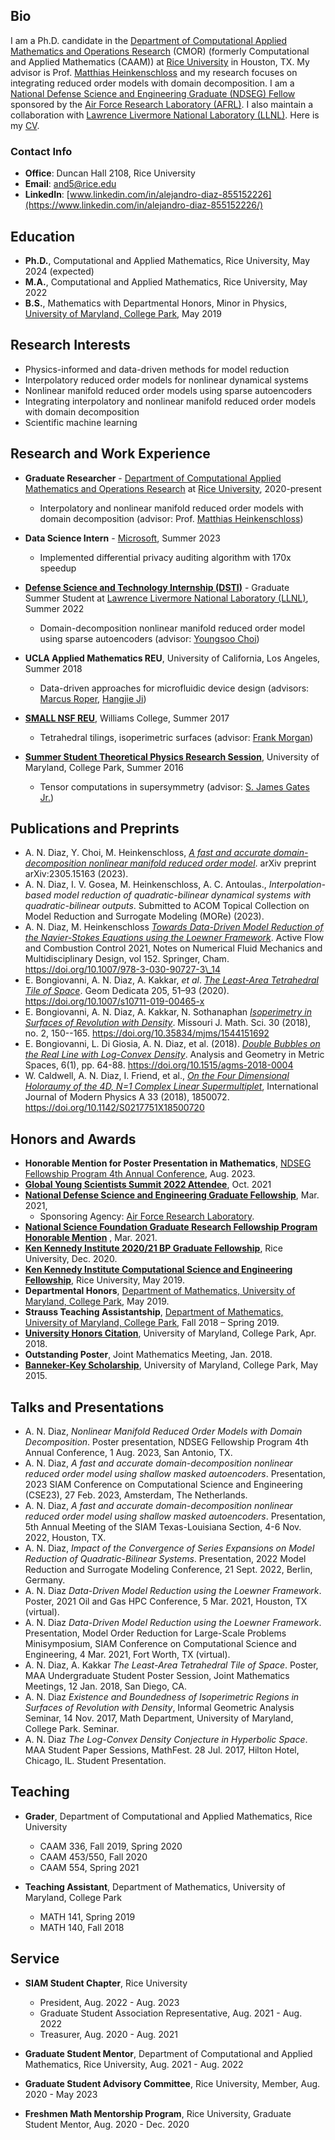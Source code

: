 ## Bio
I am a Ph.D. candidate in the
[Department of Computational Applied Mathematics and Operations Research](https://cmor.rice.edu/) (CMOR)
(formerly Computational and Applied Mathematics (CAAM)) at 
[Rice University](https://www.rice.edu/) in Houston, TX. My 
advisor is Prof. [Matthias Heinkenschloss](https://www.caam.rice.edu/~heinken/)
and my research focuses on integrating reduced order models with domain decomposition. 
I am a [National Defense Science and Engineering Graduate (NDSEG) Fellow](https://ndseg.org/)
sponsored by the [Air Force Research Laboratory (AFRL)](https://www.afrl.af.mil/). 
I also maintain a collaboration with [Lawrence Livermore National Laboratory (LLNL)](https://www.llnl.gov/). 
Here is my [CV](ad_cv.pdf).

### Contact Info 
- **Office**: Duncan Hall 2108, Rice University
- **Email**: and5@rice.edu
- **LinkedIn**: [www.linkedin.com/in/alejandro-diaz-855152226](https://www.linkedin.com/in/alejandro-diaz-855152226/)

## Education 
- **Ph.D.**, Computational and Applied Mathematics, Rice University, May 2024 (expected)
- **M.A.**, Computational and Applied Mathematics, Rice University, May 2022
- **B.S.**, Mathematics with Departmental Honors, Minor in Physics, [University of Maryland, College Park](https://www-math.umd.edu/), May 2019

## Research Interests
- Physics-informed and data-driven methods for model reduction
- Interpolatory reduced order models for nonlinear dynamical systems 
- Nonlinear manifold reduced order models using sparse autoencoders
- Integrating interpolatory and nonlinear manifold reduced order models with domain decomposition
- Scientific machine learning 

## Research and Work Experience
- **Graduate Researcher** - [Department of Computational Applied Mathematics and Operations Research](https://cmor.rice.edu/) at [Rice University](https://www.rice.edu/), 2020-present
  - Interpolatory and nonlinear manifold reduced order models with domain decomposition (advisor: Prof. [Matthias Heinkenschloss](https://www.caam.rice.edu/~heinken/))
- **Data Science Intern** - [Microsoft](microsoft.com/en-us/), Summer 2023
  - Implemented differential privacy auditing algorithm with 170x speedup
- [**Defense Science and Technology Internship (DSTI)**](https://wci.llnl.gov/careers/students) - Graduate Summer Student at [Lawrence Livermore National Laboratory 
(LLNL)](https://www.llnl.gov/), Summer 2022
  - Domain-decomposition nonlinear manifold reduced order model using sparse autoencoders (advisor: [Youngsoo Choi](https://people.llnl.gov/choi15))

- **UCLA Applied Mathematics REU**, University of California, Los Angeles, Summer 2018
  - Data-driven approaches for microfluidic device design (advisors: [Marcus Roper](https://www.math.ucla.edu/people/ladder/mroper), [Hangjie Ji](https://hji5.math.ncsu.edu/))

- [**SMALL NSF REU**](https://math.williams.edu/small/), Williams College, Summer 2017
  - Tetrahedral tilings, isoperimetric surfaces (advisor: [Frank Morgan](https://math.williams.edu/morgan/))

- [**Summer Student Theoretical Physics Research Session**](https://cmns.umd.edu/news-events/features/3598), University of Maryland, College Park, Summer 2016
  - Tensor computations in supersymmetry (advisor: [S. James Gates Jr.](https://watson.brown.edu/people/faculty-fellows/gates))

## Publications and Preprints
- A. N. Diaz, Y. Choi, M. Heinkenschloss, [_A fast and accurate domain-decomposition nonlinear manifold reduced order model_](https://doi.org/10.48550/arXiv.2305.15163). arXiv preprint arXiv:2305.15163 (2023).
- A. N. Diaz, I. V. Gosea, M. Heinkenschloss, A. C. Antoulas., _Interpolation-based model reduction of quadratic-bilinear dynamical systems with quadratic-bilinear outputs_. Submitted to ACOM Topical Collection on Model Reduction and Surrogate Modeling (MORe) (2023).
- A. N. Diaz, M. Heinkenschloss [_Towards Data-Driven Model Reduction of the Navier-Stokes Equations using the Loewner Framework_](https://doi.org/10.1007/978-3-030-90727-3_14). Active Flow and Combustion Control 2021, Notes on Numerical Fluid Mechanics and Multidisciplinary Design, vol 152. Springer, Cham. https://doi.org/10.1007/978-3-030-90727-3\_14
- E. Bongiovanni, A. N. Diaz, A. Kakkar, _et al_. [_The Least-Area Tetrahedral Tile of Space_](https://doi.org/10.1007/s10711-019-00465-x). Geom Dedicata 205, 51–93 (2020). https://doi.org/10.1007/s10711-019-00465-x
- E. Bongiovanni, A. N. Diaz, A. Kakkar, N. Sothanaphan [_Isoperimetry in Surfaces of Revolution with Density_](https://doi.org/10.35834/mjms/1544151692). Missouri J. Math. Sci. 30 (2018), no. 2, 150--165. https://doi.org/10.35834/mjms/1544151692
- E. Bongiovanni, L. Di Giosia, A. N. Diaz, et al. (2018). [_Double Bubbles on the Real Line with Log-Convex Density_](https://doi.org/10.1515/agms-2018-0004). Analysis and Geometry in Metric Spaces, 6(1), pp. 64-88. https://doi.org/10.1515/agms-2018-0004
- W. Caldwell, A. N. Diaz, I. Friend, et al., [_On the Four Dimensional Holoraumy of the 4D, N=1 Complex Linear Supermultiplet_](https://doi.org/10.1142/S0217751X18500720), International Journal of Modern Physics A 33 (2018), 1850072. https://doi.org/10.1142/S0217751X18500720

## Honors and Awards
- **Honorable Mention for Poster Presentation in Mathematics**, [NDSEG Fellowship Program 4th Annual Conference](https://ndseg.vfairs.com/), Aug. 2023.
- [**Global Young Scientists Summit 2022 Attendee**](https://www.nrf.gov.sg/gyss/home), Oct. 2021
- [**National Defense Science and Engineering Graduate Fellowship**](https://ndseg.org/), Mar. 2021,
  - Sponsoring Agency: [Air Force Research Laboratory](https://www.afrl.af.mil/).
- [**National Science Foundation Graduate Research Fellowship Program Honorable Mention**](https://www.nsfgrfp.org/) , Mar. 2021.
- [**Ken Kennedy Institute 2020/21 BP Graduate Fellowship**](https://kenkennedy.rice.edu/fellowships/bp), Rice University, Dec. 2020.
- [**Ken Kennedy Institute Computational Science and Engineering Fellowship**](https://kenkennedy.rice.edu/funding/recruiting-fellowships), Rice University, May 2019.
- **Departmental Honors**, [Department of Mathematics, University of Maryland, College Park](https://www-math.umd.edu/), May 2019.
- **Strauss Teaching Assistantship**, [Department of Mathematics, University of Maryland, College Park](https://www-math.umd.edu/), Fall 2018 – Spring 2019.
- [**University Honors Citation**](http://universityhonors.umd.edu/citation/), University of Maryland, College Park, Apr. 2018.
- **Outstanding Poster**, Joint Mathematics Meeting, Jan. 2018.
- [**Banneker-Key Scholarship**](https://www.bannekerkey.umd.edu/), University of Maryland, College Park, May 2015.

## Talks and Presentations
- A. N. Diaz, _Nonlinear Manifold Reduced Order Models with Domain Decomposition_. Poster presentation, NDSEG Fellowship Program 4th Annual Conference, 1 Aug. 2023,
San Antonio, TX.
- A. N. Diaz, _A fast and accurate domain-decomposition nonlinear reduced order model using shallow masked autoencoders_. Presentation, 2023 SIAM Conference on Computational Science and Engineering (CSE23), 27 Feb. 2023, Amsterdam, The Netherlands.
- A. N. Diaz, _A fast and accurate domain-decomposition nonlinear reduced order model using shallow masked autoencoders_. Presentation, 5th Annual Meeting of the SIAM Texas-Louisiana Section, 4-6 Nov. 2022, Houston, TX.
- A. N. Diaz, _Impact of the Convergence of Series Expansions on Model Reduction of Quadratic-Bilinear Systems_. Presentation, 2022 Model Reduction and Surrogate Modeling Conference, 21 Sept. 2022, Berlin, Germany.
- A. N. Diaz _Data-Driven Model Reduction using the Loewner Framework_. Poster, 2021 Oil and Gas HPC Conference, 5 Mar. 2021, Houston, TX (virtual).
- A. N. Diaz _Data-Driven Model Reduction using the Loewner Framework_. Presentation,
Model Order Reduction for Large-Scale Problems Minisymposium, SIAM Conference on Computational Science and Engineering, 4 Mar. 2021, Fort Worth, TX (virtual).
- A. N. Diaz, A. Kakkar _The Least-Area Tetrahedral Tile of Space_. Poster, MAA Undergraduate Student Poster Session, Joint Mathematics Meetings, 12 Jan. 2018, San Diego, CA.
- A. N. Diaz _Existence and Boundedness of Isoperimetric Regions in Surfaces of Revolution with Density_, Informal Geometric Analysis Seminar, 14 Nov. 2017, Math Department, University of Maryland, College Park. Seminar.
- A. N. Diaz _The Log-Convex Density Conjecture in Hyperbolic Space_. MAA Student Paper Sessions, MathFest. 28 Jul. 2017, Hilton Hotel, Chicago, IL. Student Presentation.

## Teaching
- **Grader**, Department of Computational and Applied Mathematics, Rice University
  - CAAM 336, Fall 2019, Spring 2020
  - CAAM 453/550, Fall 2020
  - CAAM 554, Spring 2021

- **Teaching Assistant**, Department of Mathematics, University of Maryland, College Park
  - MATH 141, Spring 2019
  - MATH 140, Fall 2018

## Service
- **SIAM Student Chapter**, Rice University
  - President, Aug. 2022 - Aug. 2023
  - Graduate Student Association Representative, Aug. 2021 - Aug. 2022 
  - Treasurer, Aug. 2020 - Aug. 2021

- **Graduate Student Mentor**, Department of Computational and Applied Mathematics, Rice University,
Aug. 2021 - Aug. 2022
- **Graduate Student Advisory Committee**, Rice University, Member, Aug. 2020 - May 2023
- **Freshmen Math Mentorship Program**, Rice University, Graduate Student Mentor, Aug. 2020 - Dec. 2020
